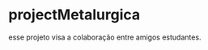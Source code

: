 # projectMetalurgica
esse projeto visa a colaboração entre amigos estudantes.


<!-- Security scan triggered at 2025-09-02 15:43:14 -->

<!-- Security scan triggered at 2025-09-02 15:43:23 -->